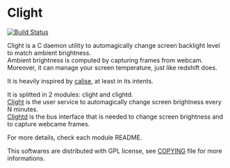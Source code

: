 # Clight

[![Build Status](https://travis-ci.org/FedeDP/Clight.svg?branch=master)](https://travis-ci.org/FedeDP/Clight)

Clight is a C daemon utility to automagically change screen backlight level to match ambient brightness.  
Ambient brightness is computed by capturing frames from webcam.  
Moreover, it can manage your screen temperature, just like redshift does.

It is heavily inspired by [calise](http://calise.sourceforge.net/wordpress/), at least in its intents.

It is splitted in 2 modules: clight and clightd.  
[Clight](https://github.com/FedeDP/Clight/tree/master/clight) is the user service to automagically change screen brightness every N minutes.  
[Clightd](https://github.com/FedeDP/Clight/tree/master/clightd) is the bus interface that is needed to change screen brightness and to capture webcame frames.  

For more details, check each module README.

This softwares are distributed with GPL license, see [COPYING](https://github.com/FedeDP/Clight/blob/master/COPYING) file for more informations.
